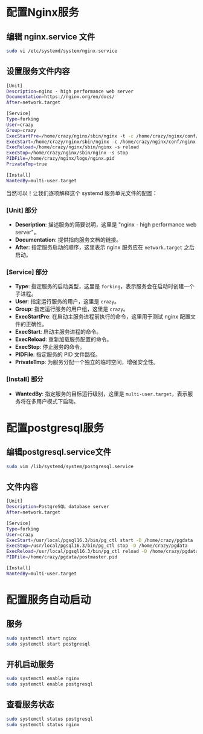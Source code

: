 # 配置Nginx服务

## 编辑 nginx.service 文件

```bash {cmd=true}
sudo vi /etc/systemd/system/nginx.service
```

## 设置服务文件内容

```bash {cmd=true}
[Unit]
Description=nginx - high performance web server
Documentation=https://nginx.org/en/docs/
After=network.target

[Service]
Type=forking
User=crazy
Group=crazy
ExecStartPre=/home/crazy/nginx/sbin/nginx -t -c /home/crazy/nginx/conf/nginx.conf
ExecStart=/home/crazy/nginx/sbin/nginx -c /home/crazy/nginx/conf/nginx.conf
ExecReload=/home/crazy/nginx/sbin/nginx -s reload
ExecStop=/home/crazy/nginx/sbin/nginx -s stop
PIDFile=/home/crazy/nginx/logs/nginx.pid
PrivateTmp=true

[Install]
WantedBy=multi-user.target
```

当然可以！让我们逐项解释这个 systemd 服务单元文件的配置：

### [Unit] 部分
- **Description**: 描述服务的简要说明，这里是 "nginx - high performance web server"。
- **Documentation**: 提供指向服务文档的链接。
- **After**: 指定服务启动的顺序，这里表示 nginx 服务应在 `network.target` 之后启动。

### [Service] 部分
- **Type**: 指定服务的启动类型，这里是 `forking`，表示服务会在启动时创建一个子进程。
- **User**: 指定运行服务的用户，这里是 `crazy`。
- **Group**: 指定运行服务的用户组，这里是 `crazy`。
- **ExecStartPre**: 在启动主服务进程前执行的命令，这里用于测试 nginx 配置文件的正确性。
- **ExecStart**: 启动主服务进程的命令。
- **ExecReload**: 重新加载服务配置的命令。
- **ExecStop**: 停止服务的命令。
- **PIDFile**: 指定服务的 PID 文件路径。
- **PrivateTmp**: 为服务分配一个独立的临时空间，增强安全性。

### [Install] 部分
- **WantedBy**: 指定服务的目标运行级别，这里是 `multi-user.target`，表示服务将在多用户模式下启动。

# 配置postgresql服务

## 编辑postgresql.service文件

```bash {cmd=true}
sudo vim /lib/systemd/system/postgresql.service
```

## 文件内容

```bash 
[Unit]
Description=PostgreSQL database server
After=network.target

[Service]
Type=forking
User=crazy
ExecStart=/usr/local/pgsql16.3/bin/pg_ctl start -D /home/crazy/pgdata
ExecStop=/usr/local/pgsql16.3/bin/pg_ctl stop -D /home/crazy/pgdata
ExecReload=/usr/local/pgsql16.3/bin/pg_ctl reload -D /home/crazy/pgdata
PIDFile=/home/crazy/pgdata/postmaster.pid

[Install]
WantedBy=multi-user.target
```

# 配置服务自动启动

## 服务
```bash {cmd=true}
sudo systemctl start nginx
sudo systemctl start postgresql
```

## 开机启动服务
```bash {cmd=true}
sudo systemctl enable nginx
sudo systemctl enable postgresql
```

## 查看服务状态

```bash {cmd=true}
sudo systemctl status postgresql
sudo systemctl status nginx
```